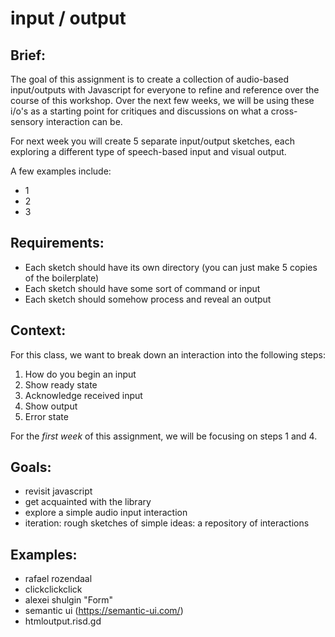 # input / output

## Brief:
The goal of this assignment is to create a collection of audio-based input/outputs with Javascript for everyone to refine and reference over the course of this workshop. Over the next few weeks, we will be using these i/o's as a starting point for critiques and discussions on what a cross-sensory interaction can be.


For next week you will create 5 separate input/output sketches, each exploring a different type of speech-based input and visual output.

A few examples include:
- 1
- 2
- 3


## Requirements:
- Each sketch should have its own directory (you can just make 5 copies of the boilerplate)
- Each sketch should have some sort of command or input
- Each sketch should somehow process and reveal an output

## Context:
For this class, we want to break down an interaction into the following steps:

1. How do you begin an input
2. Show ready state
3. Acknowledge received input
4. Show output
5. Error state

For the _first week_ of this assignment, we will be focusing on steps 1 and 4.


## Goals:
- revisit javascript
- get acquainted with the library
- explore a simple audio input interaction
- iteration: rough sketches of simple ideas: a repository of interactions


## Examples:
- rafael rozendaal
- clickclickclick
- alexei shulgin "Form"
- semantic ui (https://semantic-ui.com/)
- htmloutput.risd.gd